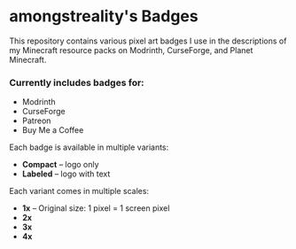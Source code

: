 # amongstreality's Badges

This repository contains various pixel art badges I use in the descriptions of my Minecraft resource packs on Modrinth, CurseForge, and Planet Minecraft.

### Currently includes badges for:

- Modrinth
- CurseForge
- Patreon
- Buy Me a Coffee

Each badge is available in multiple variants:

- **Compact** – logo only
- **Labeled** – logo with text

Each variant comes in multiple scales:

- **1x** – Original size: 1 pixel = 1 screen pixel
- **2x**
- **3x**
- **4x**
